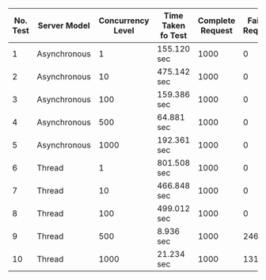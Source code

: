| __No. Test__ | __Server Model__ | __Concurrency Level__ | __Time Taken fo Test__ | __Complete Request__ | __Failed Request__ | __Total Transferred__ | __Request per Second__ | __Time per Request__ | __Transfer Rate__ |
|--------------|------------------|-----------------------|------------------------|----------------------|--------------------|-----------------------|------------------------|----------------------|-------------------|
| 1            |Asynchronous      | 1                     | 155.120 sec            | 1000                 | 0                  | 122000 Bytes          | 6.45 [#/sec]           | 155.120 [ms]         | 0.78 Kb/sec       |     
| 2            |Asynchronous      | 10                    | 475.142 sec            | 1000                 | 0                  | 122000 Bytes          | 2.10 [#/sec]           | 4751.421 [ms]        | 0.25 Kb/sec       |
| 3            |Asynchronous      | 100                   | 159.386 sec            | 1000                 | 0                  | 122000 Bytes          | 6.27 [#/sec]           | 15938.577 [ms]       | 0.76 Kb/sec       |
| 4            |Asynchronous      | 500                   | 64.881 sec             | 1000                 | 0                  | 122000 Bytes          | 15.41 [#/sec]          | 32440.722 [ms]       | 1.88 Kb/sec       |
| 5            |Asynchronous      | 1000                  | 192.361 sec            | 1000                 | 0                  | 122000 Bytes          | 5.20 [#/sec]           | 192361.271 [ms]      | 0.63 Kb/sec       |
| 6            |Thread            | 1                     | 801.508 sec            | 1000                 | 0                  | 135000 Bytes          | 1.25 [#/sec]           | 801.508 [ms]         | 0.16 Kb/sec       |     
| 7            |Thread            | 10                    | 466.848 sec            | 1000                 | 0                  | 135000 Bytes          | 2.14 [#/sec]           | 4668.477 [ms]        | 0.28 Kb/sec       |
| 8            |Thread            | 100                   | 499.012 sec            | 1000                 | 0                  | 135000 Bytes          | 2.00 [#/sec]           | 49901.221 [ms]       | 0.26 Kb/sec       |
| 9            |Thread            | 500                   | 8.936 sec              | 1000                 | 246                | 33345 Bytes           | 111.91 [#/sec]         | 4467.817 [ms]        | 3.64 Kb/sec       |
| 10           |Thread            | 1000                  | 21.234 sec             | 1000                 | 131                | 17685 Bytes           | 47.09 [#/sec]          | 21234.037 [ms]       | 0.81 Kb/sec       |
